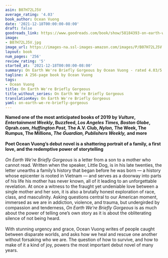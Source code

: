 ```yaml
---
asin: B07H72LJ5V
average_rating: '4.03'
book_author: Ocean Vuong
date: '2021-12-18T00:00:00-08:00'
draft: false
goodreads_link: https://www.goodreads.com/book/show/58184393-on-earth-we-re-briefly-gorgeous
image:
- B07H72LJ5V.jpg
image_url: https://images-na.ssl-images-amazon.com/images/P/B07H72LJ5V.01._SCLZZZZZZZ.jpg
layout: book
num_pages: '256'
review_rating: '5'
started_at: '2021-12-18T00:00:00-08:00'
summary: On Earth We're Briefly Gorgeous by Ocean Vuong - rated 4.03/5 on Goodreads
tagline: A 256-page book by Ocean Vuong
tags:
- Ocean Vuong
title: On Earth We're Briefly Gorgeous
title_without_series: On Earth We're Briefly Gorgeous
translationKey: On Earth We're Briefly Gorgeous
yaml: on-earth-we-re-briefly-gorgeous
---
```


<strong>Named one of the most anticipated books of 2019 by <em>Vulture</em>, <em>Entertainment Weekly</em>, Buzzfeed, <em>Los Angeles Times, Boston Globe</em>, Oprah.com,<em> Huffington Post,</em> The A.V. Club, <em>Nylon,</em> The Week, The Rumpus, The Millions, <em>The Guardian, Publishers Weekly,</em> and more<br /><br />Poet Ocean Vuong’s debut novel is a shattering portrait of a family, a first love, and the redemptive power of storytelling</strong><br /><br /><em>On Earth We’re Briefly Gorgeous</em> is a letter from a son to a mother who cannot read. Written when the speaker, Little Dog, is in his late twenties, the letter unearths a family’s history that began before he was born — a history whose epicenter is rooted in Vietnam — and serves as a doorway into parts of his life his mother has never known, all of it leading to an unforgettable revelation. At once a witness to the fraught yet undeniable love between a single mother and her son, it is also a brutally honest exploration of race, class, and masculinity. Asking questions central to our American moment, immersed as we are in addiction, violence, and trauma, but undergirded by compassion and tenderness, <em>On Earth We’re Briefly Gorgeous</em> is as much about the power of telling one’s own story as it is about the obliterating silence of not being heard. <br /><br />With stunning urgency and grace, Ocean Vuong writes of people caught between disparate worlds, and asks how we heal and rescue one another without forsaking who we are. The question of how to survive, and how to make of it a kind of joy, powers the most important debut novel of many years.